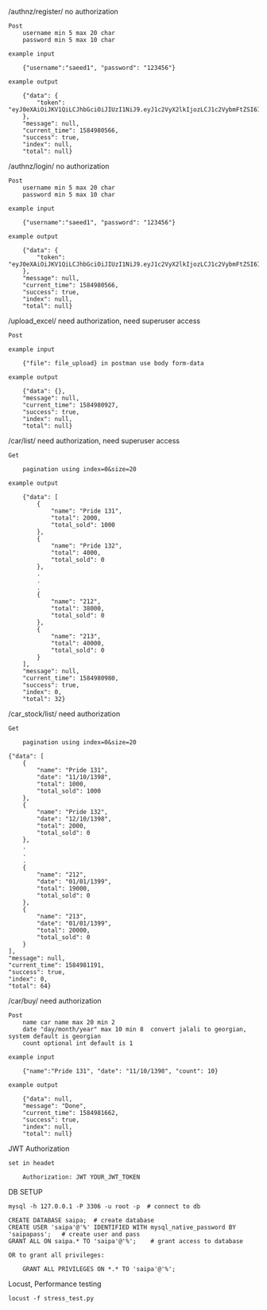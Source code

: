 /authnz/register/   no authorization
    
    Post
        username min 5 max 20 char
        password min 5 max 10 char

    example input
    
        {"username":"saeed1", "password": "123456"}
    
    example output
    
        {"data": {
            "token": "eyJ0eXAiOiJKV1QiLCJhbGciOiJIUzI1NiJ9.eyJ1c2VyX2lkIjozLCJ1c2VybmFtZSI6InNhZWVkMiIsImV4cCI6MTU4NzU3MjU2NiwiZW1haWwiOiIiLCJvcmlnX2lhdCI6MTU4NDk4MDU2Nn0.-8DZiYaO55fHnJbc9JgyeQ7Tgx16W24soy_BjbrxhY0"
        },
        "message": null,
        "current_time": 1584980566,
        "success": true,
        "index": null,
        "total": null}

/authnz/login/  no authorization

    Post
        username min 5 max 20 char
        password min 5 max 10 char

    example input
    
        {"username":"saeed1", "password": "123456"}
    
    example output
    
        {"data": {
            "token": "eyJ0eXAiOiJKV1QiLCJhbGciOiJIUzI1NiJ9.eyJ1c2VyX2lkIjozLCJ1c2VybmFtZSI6InNhZWVkMiIsImV4cCI6MTU4NzU3MjU2NiwiZW1haWwiOiIiLCJvcmlnX2lhdCI6MTU4NDk4MDU2Nn0.-8DZiYaO55fHnJbc9JgyeQ7Tgx16W24soy_BjbrxhY0"
        },
        "message": null,
        "current_time": 1584980566,
        "success": true,
        "index": null,
        "total": null}

/upload_excel/  need authorization, need superuser access

    Post
    
    example input
    
        {"file": file_upload} in postman use body form-data
    
    example output
    
        {"data": {},
        "message": null,
        "current_time": 1584980927,
        "success": true,
        "index": null,
        "total": null}

/car/list/  need authorization, need superuser access

    Get
    
        pagination using index=0&size=20
        
    example output
    
        {"data": [
            {
                "name": "Pride 131",
                "total": 2000,
                "total_sold": 1000
            },
            {
                "name": "Pride 132",
                "total": 4000,
                "total_sold": 0
            },
            .
            .
            .
            {
                "name": "212",
                "total": 38000,
                "total_sold": 0
            },
            {
                "name": "213",
                "total": 40000,
                "total_sold": 0
            }
        ],
        "message": null,
        "current_time": 1584980980,
        "success": true,
        "index": 0,
        "total": 32}
    
/car_stock/list/    need authorization

    Get
    
        pagination using index=0&size=20
       
    {"data": [
        {
            "name": "Pride 131",
            "date": "11/10/1398",
            "total": 1000,
            "total_sold": 1000
        },
        {
            "name": "Pride 132",
            "date": "12/10/1398",
            "total": 2000,
            "total_sold": 0
        },
        .
        .
        .
        {
            "name": "212",
            "date": "01/01/1399",
            "total": 19000,
            "total_sold": 0
        },
        {
            "name": "213",
            "date": "01/01/1399",
            "total": 20000,
            "total_sold": 0
        }
    ],
    "message": null,
    "current_time": 1584981191,
    "success": true,
    "index": 0,
    "total": 64}

/car/buy/   need authorization

    Post
        name car name max 20 min 2
        date "day/month/year" max 10 min 8  convert jalali to georgian, system default is georgian
        count optional int default is 1

    example input
    
        {"name":"Pride 131", "date": "11/10/1398", "count": 10}
    
    example output
    
        {"data": null,
        "message": "Done",
        "current_time": 1584981662,
        "success": true,
        "index": null,
        "total": null}

JWT Authorization

    set in headet
    
        Authorization: JWT YOUR_JWT_TOKEN
       
DB SETUP

    mysql -h 127.0.0.1 -P 3306 -u root -p  # connect to db
    
    CREATE DATABASE saipa;  # create database
    CREATE USER 'saipa'@'%' IDENTIFIED WITH mysql_native_password BY 'saipapass';   # create user and pass
    GRANT ALL ON saipa.* TO 'saipa'@'%';    # grant access to database
    
    OR to grant all privileges:
    
        GRANT ALL PRIVILEGES ON *.* TO 'saipa'@'%';

Locust, Performance testing

    locust -f stress_test.py